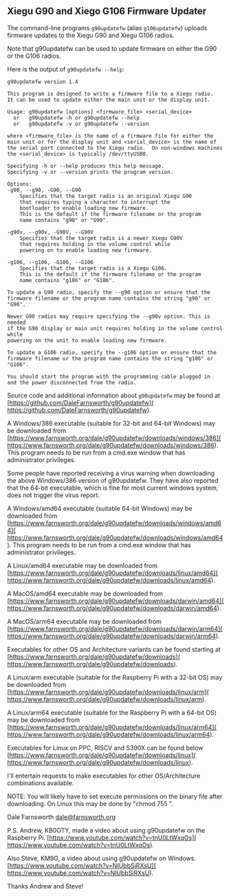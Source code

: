 ## Xiegu G90 and Xiego G106 Firmware Updater

The command-line programs `g90updatefw` (alias `g106updatefw`) uploads
firmware updates to the Xiegu G90 and Xiegu G106 radios.

Note that g90updatefw can be used to update firmware on either
the G90 or the G106 radios.

Here is the output of `g90updatefw --help`:

    g90updatefw version 1.4

    This program is designed to write a firmware file to a Xiegu radio.
    It can be used to update either the main unit or the display unit.

	Usage: g90updatefw [options] <firmware_file> <serial_device>
	  or   g90updatefw -h or g90updatefw --help
	  or   g90updatefw -v or g90updatefw --version

    where <firmware_file> is the name of a firmware file for either the
    main unit or for the display unit and <serial_device> is the name of
    the serial port connected to the Xiegu radio.  On non-windows machines
    the <serial_device> is typically /dev/ttyUSB0.

    Specifying -h or --help produces this help message.
    Specifying -v or --version prints the program version.

    Options:
	-g90, --g90, -G90, --G90
	    Specifies that the target radio is an original Xiegu G90
	    that requires typing a character to interrupt the
	    bootloader to enable loading new firmware.
	    This is the default if the firmware filename or the program
	    name contains "g90" or "G90".

	-g90v, --g90v, -G90V, --G90V
	    Specifies that the target radio is a newer Xiegu G90V
	    that requires holding in the volume control while
	    powering on to enable loading new firmware.

	-g106, --g106, -G106, --G106
	    Specifies that the target radio is a Xiegu G106.
	    This is the default if the firmware filename or the program
	    name contains "g106" or "G106".

    To update a G90 radio, specify the --g90 option or ensure that the
    firmware filename or the program name contains the string "g90" or "G90".

    Newer G90 radios may require specifying the --g90v option. This is needed
    if the G90 display or main unit requires holding in the volume control while
    powering on the unit to enable loading new firmware.

    To update a G106 radio, specify the --g106 option or ensure that the
    firmware filename or the program name contains the string "g106" or "G106".

    You should start the program with the programming cable plugged in
    and the power disconnected from the radio.

Source code and additional information about `g90updatefw` may be found at
[https://github.com/DaleFarnsworth/g90updatefw](
https://github.com/DaleFarnsworth/g90updatefw).

A Windows/386 executable (suitable for 32-bit and 64-bit Windows) may be downloaded
from [https://www.farnsworth.org/dale/g90updatefw/downloads/windows/386](
https://www.farnsworth.org/dale/g90updatefw/downloads/windows/386).
This program needs to be run from a cmd.exe window that has administrator privileges.

Some people have reported receiving a virus warning when downloading the above Windows/386
version of g90updatefw.  They have also reported that the 64-bit executable, which is
fine for most current windows system, does not trigger the virus report.

A Windows/amd64 executable (suitable 64-bit Windows) may be downloaded
from [https://www.farnsworth.org/dale/g90updatefw/downloads/windows/amd64](
https://www.farnsworth.org/dale/g90updatefw/downloads/windows/amd64).
This program needs to be run from a cmd.exe window that has administrator privileges.

A Linux/amd64 executable may be downloaded from
[https://www.farnsworth.org/dale/g90updatefw/downloads/linux/amd64](
https://www.farnsworth.org/dale/g90updatefw/downloads/linux/amd64).

A MacOS/amd64 executable may be downloaded from
[https://www.farnsworth.org/dale/g90updatefw/downloads/darwin/amd64](
https://www.farnsworth.org/dale/g90updatefw/downloads/darwin/amd64).

A MacOS/arm64 executable may be downloaded from
[https://www.farnsworth.org/dale/g90updatefw/downloads/darwin/arm64](
https://www.farnsworth.org/dale/g90updatefw/downloads/darwin/arm64).

Executables for other OS and Architecture variants can be found starting at 
[https://www.farnsworth.org/dale/g90updatefw/downloads](
https://www.farnsworth.org/dale/g90updatefw/downloads).

A Linux/arm executable (suitable for the Raspberry Pi with a 32-bit OS) may be downloaded from
[https://www.farnsworth.org/dale/g90updatefw/downloads/linux/arm](
https://www.farnsworth.org/dale/g90updatefw/downloads/linux/arm).

A Linux/arm64 executable (suitable for the Raspberry Pi with a 64-bit OS) may be downloaded from
[https://www.farnsworth.org/dale/g90updatefw/downloads/linux/arm64](
https://www.farnsworth.org/dale/g90updatefw/downloads/linux/arm64).

Executables for Linux on PPC, RISCV and S390X can be found below
[https://www.farnsworth.org/dale/g90updatefw/downloads/linux](
https://www.farnsworth.org/dale/g90updatefw/downloads/linux).

I'll entertain requests to make executables for other OS/Architecture
combinations available.

NOTE: You will likely have to set execute permissions on the binary file after
downloading.  On Linux this may be done by "chmod 755 <filename>".

Dale Farnsworth dale@farnsworth.org

P.S. Andrew, KB0OTY, made a video about using g90updatefw on the Raspberry Pi.
[https://www.youtube.com/watch?v=tnU0LtWxqOs](
https://www.youtube.com/watch?v=tnU0LtWxqOs).

Also Steve, KM9G, a video about using g90updatefw on Windows.
[https://www.youtube.com/watch?v=NIUbbSjRXsU](
https://www.youtube.com/watch?v=NIUbbSjRXsU).

Thanks Andrew and Steve!
